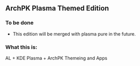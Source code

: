 ## ArchPK Plasma Themed Edition

### To be done
- This edition will be merged with plasma pure in the future. 

### What this is:
AL + KDE Plasma + ArchPK Themeing and Apps

